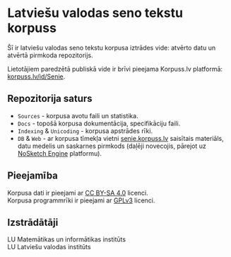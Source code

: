 # Latviešu valodas seno tekstu korpuss

Šī ir latviešu valodas seno tekstu korpusa iztrādes vide: atvērto datu un atvērtā pirmkoda repozitorijs.

Lietotājiem paredzētā publiskā vide ir brīvi pieejama Korpuss.lv platformā: [korpuss.lv/id/Senie](http://korpuss.lv/id/Senie).

## Repozitorija saturs

- `Sources` - korpusa avotu faili un statistika.
- `Docs` - topošā korpusa dokumentācija, specifikāciju faili.
- `Indexing` & `Unicoding` - korpusa apstrādes rīki.
- `DB` & `Web` - ar korpusa tīmekļa vietni [senie.korpuss.lv](http://senie.korpuss.lv) saisītais materiāls, datu medelis un saskarnes pirmkods (daļēji novecojis, pārejot uz [NoSketch Engine](http://nosketch.korpuss.lv/#dashboard?corpname=senie_unicode) platformu).

## Pieejamība

Korpusa dati ir pieejami ar [CC BY-SA 4.0](https://creativecommons.org/licenses/by-sa/4.0/) licenci. \
Korpusa programmrīki ir pieejami ar [GPLv3](https://www.gnu.org/licenses/gpl-3.0.en.html) licenci.

## Izstrādātāji

LU Matemātikas un informātikas institūts \
LU Latviešu valodas institūts
